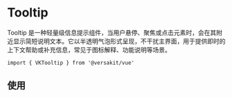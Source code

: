 # Tooltip

Tooltip 是一种轻量级信息提示组件，当用户悬停、聚焦或点击元素时，会在其附近显示简短说明文本。它以半透明气泡形式呈现，不干扰主界面，用于提供即时的上下文帮助或补充信息，常见于图标解释、功能说明等场景。

```tsx
import { VKTooltip } from '@versakit/vue'
```

## 使用

<demo vue="./example/index.vue" />
